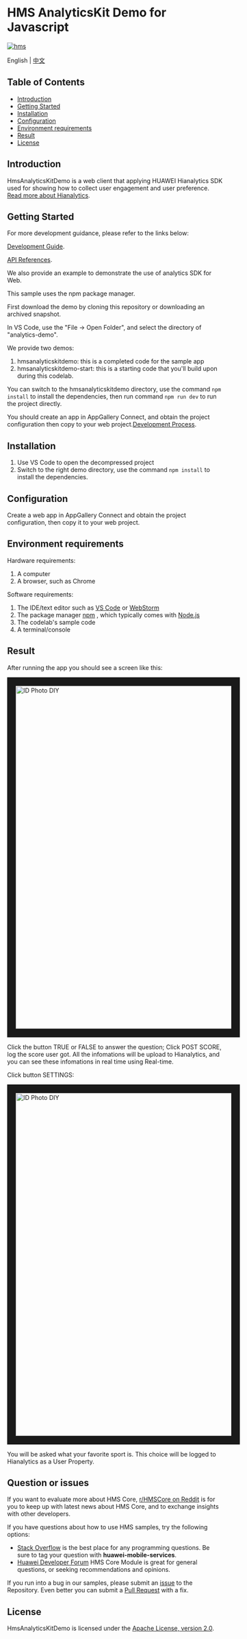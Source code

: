 # HMS AnalyticsKit Demo for Javascript

[![hms](https://img.shields.io/badge/hms-analytics-brightgreen)](https://developer.huawei.com/consumer/en/doc/development/HMS-References/3021004) 

English | [中文](https://github.com/HMS-Core/hms-analytics-demo-javascript/blob/master/README_ZH.md)

## Table of Contents

* [Introduction](#introduction)
* [Getting Started](#getting-started)
* [Installation](#installation)
* [Configuration ](#configuration )
* [Environment requirements](#Environment-requirements)
* [Result](#result)
* [License](#license)


## Introduction
HmsAnalyticsKitDemo is a web client that applying HUAWEI Hianalytics SDK used for showing how to collect user engagement and user preference.
[Read more about Hianalytics](https://developer.huawei.com/consumer/en/doc/development/HMSCore-Guides-V5/introduction-0000001050745149-V5).
## Getting Started

For more development guidance, please refer to the links below:

[Development Guide](https://developer.huawei.com/consumer/en/doc/development/HMSCore-Guides-V5/introduction-0000001050745149-V5).

[API References](https://developer.huawei.com/consumer/en/doc/development/HMSCore-References-V5/javascript-api-huawei-analytics-overview-0000001051065713-V5).

We also provide an example to demonstrate the use of analytics SDK for Web.

This sample uses the npm package manager.

First download the demo by cloning this repository or downloading an archived snapshot.

In VS Code, use the "File -> Open Folder", and select the directory of "analytics-demo".

We provide two demos:

1.  hmsanalyticskitdemo: this is a completed code for the sample app
2.  hmsanalyticskitdemo-start: this is a starting code that you'll build upon during this codelab.


You can switch to the hmsanalyticskitdemo directory, use the command `npm install` to install the dependencies, then run command `npm run dev` to run the project directly.

You should create an app in AppGallery Connect, and obtain the project configuration then copy to your web project.[Development Process](https://developer.huawei.com/consumer/en/doc/development/HMSCore-Guides-V5/javascript-dev-process-0000001051145662-V5).


## Installation
1.  Use VS Code to open the decompressed project
2.  Switch to the right demo directory, use the command `npm install` to install the dependencies.
    

## Configuration
Create a web app in AppGallery Connect and obtain the project configuration, then copy it to your web project.

## Environment requirements
Hardware requirements:
1. A computer
2. A browser, such as Chrome
    
Software requirements:
1. The IDE/text editor such as [VS Code](https://code.visualstudio.com) or [WebStorm](https://www.jetbrains.com/webstorm/)
2. The package manager [npm](https://www.npmjs.com) , which typically comes with [Node.js](https://nodejs.org/en)
3. The codelab's sample code
4. A terminal/console

## Result
After running the app you should see a screen like this:

<img src="https://github.com/HMS-Core/hms-analytics-demo-Javascript/blob/master/screenshot/screen_0.PNG" width=800 title="ID Photo DIY" div align=center border=20>

Click the button TRUE or FALSE to answer the question; Click POST SCORE, log the score user got. All the infomations will be upload to Hianalytics, and you can see these infomations in real time using Real-time.

Click button SETTINGS:

<img src="https://github.com/HMS-Core/hms-analytics-demo-Javascript/blob/master/screenshot/screen_1.PNG" width=800 title="ID Photo DIY" div align=center border=20>

You will be asked what your favorite sport is. This choice will be logged to Hianalytics as a User Property.

## Question or issues
If you want to evaluate more about HMS Core,
[r/HMSCore on Reddit](https://www.reddit.com/r/HMSCore/) is for you to keep up with latest news about HMS Core, and to exchange insights with other developers.

If you have questions about how to use HMS samples, try the following options:
- [Stack Overflow](https://stackoverflow.com/questions/tagged/huawei-mobile-services) is the best place for any programming questions. Be sure to tag your question with 
**huawei-mobile-services**.
- [Huawei Developer Forum](https://forums.developer.huawei.com/forumPortal/en/home?fid=0101187876626530001) HMS Core Module is great for general questions, or seeking recommendations and opinions.

If you run into a bug in our samples, please submit an [issue](https://github.com/HMS-Core/hms-analytics-demo-javascript/issues) to the Repository. Even better you can submit a [Pull Request](https://github.com/HMS-Core/hms-analytics-demo-javascript/pulls) with a fix.

##  License
HmsAnalyticsKitDemo is licensed under the [Apache License, version 2.0](http://www.apache.org/licenses/LICENSE-2.0).

